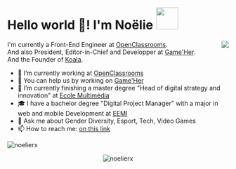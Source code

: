# Hello world 👋! I'm Noëlie <img src="https://media.giphy.com/media/mGcNjsfWAjY5AEZNw6/giphy.gif" width="50">
<img align='right' src="https://media.giphy.com/media/AbDb2PniluFwY/giphy.gif">

I'm currently a Front-End Engineer at [OpenClassrooms](https://openclassrooms.com/en).  
And also President, Editor-in-Chief and Developper at [Game'Her](https://gameher.fr/).  
And the Founder of [Koala](https://meetkoala.netlify.app/).

- 🔭 I’m currently working at [OpenClassrooms](https://openclassrooms.com/en)
- 💭 You can help us by working on [Game'Her](https://github.com/Noelierx/GameHer)
- 🌱 I’m currently finishing a master degree "Head of digital strategy and innovation" at [Ecole Multimédia](https://www.ecole-multimedia.com/)
- 🎓 I have a bachelor degree "Digital Project Manager" with a major in web and mobile Development at [EEMI](https://www.eemi.com/)
- 💬 Ask me about Gender Diversity, Esport, Tech, Video Games
- 📫 How to reach me: <a href="https://linktr.ee/noelie.rx">on this link</a>

<p align="left"> <img src="https://komarev.com/ghpvc/?username=noelierx" alt="noelierx" /> </p>
<p align="center"> <img src="https://github-readme-stats.vercel.app/api?username=noelierx&show_icons=true&count_private=true" alt="noelierx" /> </p>
